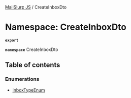 [MailSlurp JS](../README.md) / CreateInboxDto

# Namespace: CreateInboxDto

**`export`**

**`namespace`** CreateInboxDto

## Table of contents

### Enumerations

- [InboxTypeEnum](../enums/CreateInboxDto.InboxTypeEnum.md)
